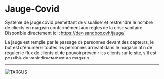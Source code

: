 # Jauge-Covid

Système de jauge covid permettant de visualiser et restreindre le nombre de clients en magasin conformément aux règles de la crise sanitaire  
Disponible directement ici : https://dev-sandbox.ovh/jauge/


La jauge est remplie par le passage de personnes devant des capteurs, le but est d'énumérer toutes les personnes arrivant dans le magasin afin de réguler le flux de clients et de pouvoir prévenir les clients sur le site, s'il est possible de venir directement en magasin.
        
*** 

![TARGUS](https://zupimages.net/up/22/23/866u.png)
